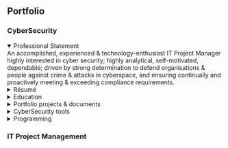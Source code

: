 ## Portfolio

### CyberSecurity
<details open>
  <summary>Professional Statement</summary>
  An accomplished, experienced & technology-enthusiast IT Project Manager highly interested in cyber security; 
  highly analytical, self-motivated, dependable; driven by strong determination to defend organisations & people against crime & attacks in cyberspace, and ensuring continually and proactively meeting & exceeding  compliance requirements.
</details>
<details>
  <summary>Résumé</summary>
</details>
<details>
  <summary>Education</summary>
</details>
<details>
  <summary>Portfolio projects & documents</summary>

From **Google Cybersecurity Professional Certificate** 

  **a. Security Audit:** 
       [Goal](https://github.com/rajibgc/Portfolio/files/12883531/Botium.Toys_.Scope.goals.and.risk.assessment.report.pdf) | 
       [Risk Assessment & Compliance Report](https://github.com/rajibgc/Portfolio/files/12883535/Controls.and.compliance.checklist.pdf)

  **b. Linux file permissions**
       [Setting file/directory permissions](https://github.com/rajibgc/Portfolio/files/12883416/File.permissions.in.Linux.pdf)

       
  
  
</details>
<details>
  <summary>CyberSecurity tools</summary>
  
  SIEM tools (Security Information & Event Mgt): for collection, analysis & alerting, but not for responding to contain a threat when an incident occurs.  
     - Splunk Enterprise (for internally hosted) | Splunk Cloud (for cloud hosted - managed by Splunk themselves/SaaS)
     - Chronicle (by Google)
     - Microsoft Sentinel (erstwhile Azure Sentinel)
  
  SOAR tools (Security Orchestration, Automation, and Response): for automated response (typically containment measures when an incident occurs)
     - Microsoft Sentinel (erstwhile Azure Sentinel)
     - IBM QRadar
     - Splunk SOAR
     - Exabeam
     - Palo Alto Cortex XSOAR,
     - Chronicle SOAR
     - Fortinet FortiSOAR
     - Trellix ePolicy Orchestrator

  IDS (Intrusion Detection System): Could be Host-based or Network-based. Examples are: Suricata, SolarWinds, Splunk, AlienVault OSSIM, Snort, Zeek, IBM QRadar, Security Onion,Open WIPS-NG, Sagan.

  How is IDS different from SIEM? IDS covers the Security Event Management part of SIEM - i.e. focussed only on examining live network traffic (but not on saved log data).
  
  IPS (Intrusion Prevention System): Examples are: Cisco Secure Firewall, TrendMicro TippingPoint, McAfee, Trellix, AlertLogic MDR, SecurityOnion, Palo Alto Networks Threat Prevention, Suricata, Snort, OSSEC, Zeek, Sagan.
  
  
</details>
<details>
  <summary>Programming</summary>
</details>

### IT Project Management
